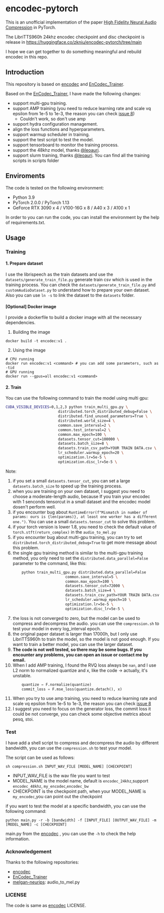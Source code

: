 # encodec-pytorch
This is an unofficial implementation of the paper [High Fidelity Neural Audio Compression](https://arxiv.org/pdf/2210.13438.pdf) in PyTorch.

The LibriTTS960h 24khz encodec checkpoint and disc checkpoint is release in https://huggingface.co/zkniu/encodec-pytorch/tree/main

I hope we can get together to do something meaningful and rebuild encodec in this repo.

## Introduction
This repository is based on [encodec](https://github.com/facebookresearch/encodec) and [EnCodec_Trainer](https://github.com/Mikxox/EnCodec_Trainer).

Based on the [EnCodec_Trainer](https://github.com/Mikxox/EnCodec_Trainer), I have made the following changes:
- support multi-gpu training.
- support AMP training (you need to reduce learning rate and scale vq epsilon from 1e-5 to 1e-3, the reason you can check [issue 8](https://github.com/ZhikangNiu/encodec-pytorch/issues/8))
  - Couldn't work, so don't use amp
- support hydra configuration management.
- align the loss functions and hyperparameters.
- support warmup scheduler in training.
- support the test script to test the model.
- support tensorboard to monitor the training process.
- support the 48khz model, thanks [@leoauri](https://github.com/leoauri).
- support slurm training, thanks [@leoauri](https://github.com/leoauri). You can find all the training scripts in scripts folder

## Enviroments
The code is tested on the following environment:
- Python 3.9
- PyTorch 2.0.0 / PyTorch 1.13
- GeForce RTX 3090 x 4 / V100-16G x 8 / A40 x 3 / A100 x 1

In order to you can run the code, you can install the environment by the help of requirements.txt.

## Usage
### Training
#### 1. Prepare dataset
I use the librispeech as the train datasets and use the `datasets/generate_train_file.py` generate train csv which is used in the training process. You can check the `datasets/generate_train_file.py` and `customAudioDataset.py` to understand how to prepare your own dataset.
Also you can use `ln -s` to link the dataset to the `datasets` folder.
#### [Optional] Docker image
I provide a dockerfile to build a docker image with all the necessary dependencies.
1. Building the image
```shell
docker build -t encodec:v1 .
```
2. Using the image
```shell
# CPU running
docker run encodec:v1 <command> # you can add some parameters, such as -tid
# GPU running
docker run --gpus=all encodec:v1 <command>
```
#### 2. Train
You can use the following command to train the model using multi gpu:
```bash
CUDA_VISIBLE_DEVICES=0,1,2,3 python train_multi_gpu.py \
                        distributed.torch_distributed_debug=False \
                        distributed.find_unused_parameters=True \
                        distributed.world_size=4 \
                        common.save_interval=2 \
                        common.test_interval=2 \
                        common.max_epoch=100 \
                        datasets.tensor_cut=100000 \
                        datasets.batch_size=8 \
                        datasets.train_csv_path=YOUR TRAIN DATA.csv \
                        lr_scheduler.warmup_epoch=20 \
                        optimization.lr=5e-5 \
                        optimization.disc_lr=5e-5 \
```
Note: 
1. if you set a small `datasets.tensor_cut`, you can set a large `datasets.batch_size` to speed up the training process.
2. when you are training on your own dataset, I suggest you need to choose a moderate-length audio, because If you train your encodec with 1 senconds tensorcut in a small dataset and the encodec model dosen't perform well.
2. if you encounter bug about `RuntimeError(f"Mismatch in number of params: ours is {len(params)}, at least one worker has a different one.")`. You can use a small `datasets.tensor_cut` to solve this problem.
3. if your torch version is lower 1.8, you need to check the default value of `torch.stft(return_complex)` in the `audio_to_mel.py`  
4. if you encounter bug about multi-gpu training, you can try to set `distributed.torch_distributed_debug=True` to get more message about this problem.
5. the single gpu training method is similar to the multi-gpu training method, you only need to set the `distributed.data_parallel=False` parameter to the command, like this:
    ```bash
        python train_multi_gpu.py distributed.data_parallel=False
                            common.save_interval=5 \
                            common.max_epoch=100 \
                            datasets.tensor_cut=72000 \
                            datasets.batch_size=4 \
                            datasets.train_csv_path=YOUR TRAIN DATA.csv \
                            lr_scheduler.warmup_epoch=10 \
                            optimization.lr=5e-5 \
                            optimization.disc_lr=5e-5 \
    ```
6. the loss is not converged to zero, but the model can be used to compress and decompress the audio. you can use the `compression.sh` to test your model in every log_interval epoch.
7. the original paper dataset is larger than 17000h, but I only use LibriTTS960h to train the model, so the model is not good enough. If you want to train a better model, you can use the larger dataset.
8. **The code is not well tested, so there may be some bugs. If you encounter any problems, you can open an issue or contact me by email.**
9. When I add AMP training, I found the RVQ loss always be `nan`, and I use L2 norm to normalized quantize and x, like the code -> actually, it's unstable.
    ```python
        quantize = F.normalize(quantize)  
        commit_loss = F.mse_loss(quantize.detach(), x)
    ``` 
11. When you try to use amp training, you need to reduce learning rate and scale vq epsilon from 1e-5 to 1e-3, the reason you can check [issue 8](https://github.com/ZhikangNiu/encodec-pytorch/issues/8)
12. I suggest you need to focus on the generator loss, the commit loss it could be not converge, you can check some objective metrics about pesq, stoi.
### Test
I have add a shell script to compress and decompress the audio by different bandwidth, you can use the `compression.sh` to test your model. 

The script can be used as follows:
```shell
sh compression.sh INPUT_WAV_FILE [MODEL_NAME] [CHECKPOINT]
```
- INPUT_WAV_FILE is the wav file you want to test
- MODEL_NAME is the model name, default is `encodec_24khz`,support `encodec_48khz`, `my_encodec`,`encodec_bw`
- CHECKPOINT is the checkpoint path, when your MODEL_NAME is `my_encodec`,you can point out the checkpoint

if you want to test the model at a specific bandwidth, you can use the following command:
```shell
python main.py -r -b [bandwidth] -f [INPUT_FILE] [OUTPUT_WAV_FILE] -m [MODEL_NAME] -c [CHECKPOINT]
```
main.py from the [encodec](https://github.com/facebookresearch/encodec) , you can use the `-h` to check the help information.

### Acknowledgement
Thanks to the following repositories:
- [encodec](https://github.com/facebookresearch/encodec)
- [EnCodec_Trainer](https://github.com/Mikxox/EnCodec_Trainer)
- [melgan-neurips](https://github.com/descriptinc/melgan-neurips): audio_to_mel.py

### LICENSE
The code is same as [encodec](https://github.com/facebookresearch/encodec) LICENSE.

